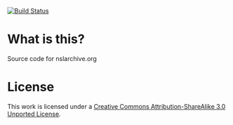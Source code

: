 [![Build Status](https://travis-ci.org/xxdesmus/nslarchive.org.svg?branch=master)](https://travis-ci.org/xxdesmus/nslarchive.org)

# What is this?
Source code for nslarchive.org


# License
This work is licensed under a [Creative Commons Attribution-ShareAlike 3.0 Unported License](http://creativecommons.org/licenses/by-sa/3.0/).
